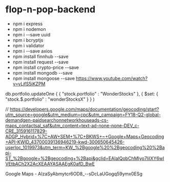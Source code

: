 # flop-n-pop-backend

- npm i express
- npm i nodemon
- npm i --save uuid
- npm i bcryptjs
- npm i validator
- npm i --save axios
- npm install finnhub --save
- npm install request --save
- npm install crypto-price --save
- npm install mongodb --save
- npm install mongoose --save
https://www.youtube.com/watch?v=yLjfS5iKZPM

db.portfolio.updateOne {
 {
   "stock.portfolio" : "WonderStocks"
 },
 {
   $set: {
   "stock.$.portfolio" : "wonderStocksX"
 }
}
)

// https://developers.google.com/maps/documentation/geocoding/start?utm_source=google&utm_medium=cpc&utm_campaign=FY18-Q2-global-demandgen-paidsearchonnetworkhouseads-cs-maps_contactsal_saf&utm_content=text-ad-none-none-DEV_c-CRE_315916117829-ADGP_Hybrid+%7C+AW+SEM+%7C+BKWS+~+Google+Maps+Geocoding+API-KWID_43700039136946219-kwd-300650645426-userloc_1019973&utm_term=KW_%2Bgoogle%20%2Bgeocoding%20%2Bapi-ST_%2Bgoogle+%2Bgeocoding+%2Bapi&gclid=EAIaIQobChMIyo7liIXY6wIVEtbACh2X2AcXEAAYASAAEgK0afD_BwE


Google Maps - AIzaSyAbmytcr6OD8_--sDcLaUGogq59ymx0ESg